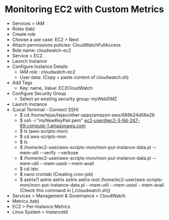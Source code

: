 # Monitoring EC2 with Custom Metrics

- Services > IAM
- Roles (tab)
- Create role
- Choose a use case: EC2 > Next
- Attach permissions policies: CloudWatchFullAccess
- Role name: cloudwatch-ec2
- Service > EC2
- Launch Instance
- Configure Instance Details
  - IAM role : cloudwatch-ec2
  - User data: (Copy + paste content of cloudwatch.sh)
- Add Tags
  - Key: name, Value: EC2CloudWatch
- Configure Security Group
  - Select an existing security group: myWebDMZ
- Launch Instance
- (Local Terminal - Connect SSH)
  - \$ cd /home/tejas/tejas/other-apps/amazon-aws/689b24d56e26
  - \$ ssh -i "myNewKeyPair.pem" ec2-user@ec2-3-94-247-69.compute-1.amazonaws.com
  - \$ ls (aws-scripts-mon)
  - \$ cd aws-scripts-mon
  - \$ ls
  - \$ /home/ec2-user/aws-scripts-mon/mon-put-instance-data.pl --mem-util --verify --verbose
  - \$ /home/ec2-user/aws-scripts-mon/mon-put-instance-data.pl --mem-util --mem-used --mem-avail
  - \$ cd /etc
  - \$ nano crontab (Creating cron-job)
  - \$ astrix/1 astrix astrix astrix astrix root /home/ec2-user/aws-scripts-mon/mon-put-instance-data.pl --mem-util --mem-used --mem-avail (Check this command in [./cloudwatch.sh])
- Services > Management & Governance > CloudWatch
- Metrics (tab)
- EC2 > Per-Instance Metrics
- Linux System > InstanceId
